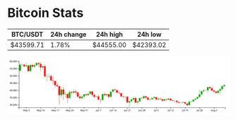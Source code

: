 # Bitcoin Stats

BTC/USDT|24h change|24h high|24h low|
|---|---|---|---|
|$43599.71|1.78%|$44555.00|$42393.02|

<img src="./chart.svg">
